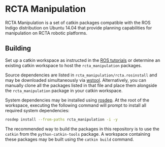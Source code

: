 # RCTA Manipulation

RCTA Manipulation is a set of catkin packages compatible with the ROS Indigo
distribution on Ubuntu 14.04 that provide planning capabilities for
manipulation on RCTA robotic platforms.

## Building

Set up a catkin workspace as instructed in the [ROS tutorials](www.ros.org) or
determine an existing catkin workspace to host the `rcta_manipulation` packages.

Source dependencies are listed in `rcta_manipulation/rcta.rosinstall` and may
be downloaded simultaneously via [wstool](wiki.ros.org/wstool). Alternatively,
you can manually clone all the packages listed in that file and place them
alongside the `rcta_manipulation` package in your catkin workspace.

System dependencies may be installed using [rosdep](wiki.ros.org/rosdep). At
the root of the workspace, executing the following command will prompt to
install all required system dependencies:

```sh
rosdep install --from-paths rcta_manipulation -i -y
```

The recommended way to build the packages in this repository is to use the
`catkin` from the `python-catkin-tools` package. A workspace containing these
packages may be built using the `catkin build` command.

